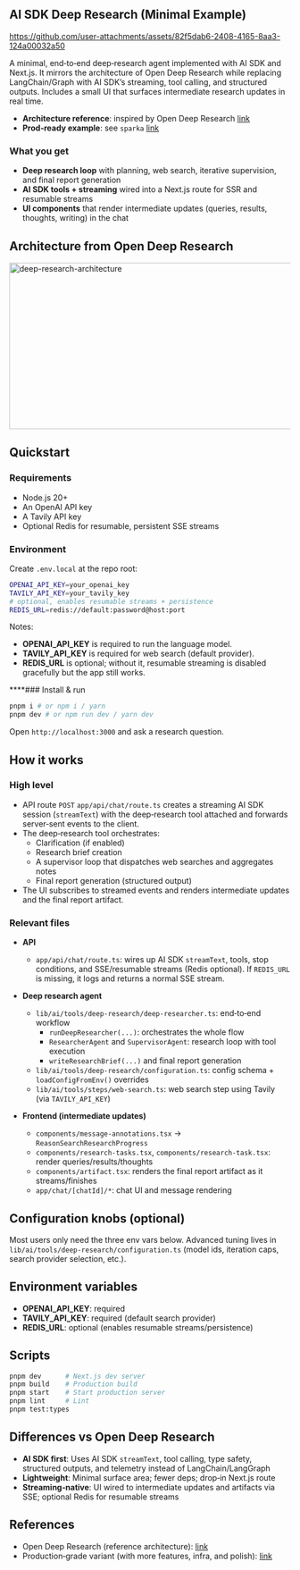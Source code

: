 ## AI SDK Deep Research (Minimal Example)

https://github.com/user-attachments/assets/82f5dab6-2408-4165-8aa3-124a00032a50

A minimal, end‑to‑end deep‑research agent implemented with AI SDK and Next.js. It mirrors the architecture of Open Deep Research while replacing LangChain/Graph with AI SDK’s streaming, tool calling, and structured outputs. Includes a small UI that surfaces intermediate research updates in real time.

- **Architecture reference**: inspired by Open Deep Research [link](https://github.com/langchain-ai/open_deep_research)
- **Prod‑ready example**: see `sparka` [link](https://github.com/FranciscoMoretti/sparka)

### What you get

- **Deep research loop** with planning, web search, iterative supervision, and final report generation
- **AI SDK tools + streaming** wired into a Next.js route for SSR and resumable streams
- **UI components** that render intermediate updates (queries, results, thoughts, writing) in the chat

## Architecture from Open Deep Research

<img width="1388" height="298" alt="deep-research-architecture" src="https://github.com/user-attachments/assets/ae2568b1-8efe-4cbb-af55-b3db4927e465" />


## Quickstart

### Requirements

- Node.js 20+
- An OpenAI API key
- A Tavily API key
- Optional Redis for resumable, persistent SSE streams

### Environment

Create `.env.local` at the repo root:

```bash
OPENAI_API_KEY=your_openai_key
TAVILY_API_KEY=your_tavily_key
# optional, enables resumable streams + persistence
REDIS_URL=redis://default:password@host:port
```

Notes:
- **OPENAI_API_KEY** is required to run the language model.
- **TAVILY_API_KEY** is required for web search (default provider).
- **REDIS_URL** is optional; without it, resumable streaming is disabled gracefully but the app still works.

****### Install & run

```bash
pnpm i # or npm i / yarn
pnpm dev # or npm run dev / yarn dev
```

Open `http://localhost:3000` and ask a research question.

## How it works

### High level

- API route `POST` `app/api/chat/route.ts` creates a streaming AI SDK session (`streamText`) with the deep‑research tool attached and forwards server‑sent events to the client.
- The deep‑research tool orchestrates:
  - Clarification (if enabled)
  - Research brief creation
  - A supervisor loop that dispatches web searches and aggregates notes
  - Final report generation (structured output)
- The UI subscribes to streamed events and renders intermediate updates and the final report artifact.

### Relevant files

- **API**
  - `app/api/chat/route.ts`: wires up AI SDK `streamText`, tools, stop conditions, and SSE/resumable streams (Redis optional). If `REDIS_URL` is missing, it logs and returns a normal SSE stream.

- **Deep research agent**
  - `lib/ai/tools/deep-research/deep-researcher.ts`: end‑to‑end workflow
    - `runDeepResearcher(...)`: orchestrates the whole flow
    - `ResearcherAgent` and `SupervisorAgent`: research loop with tool execution
    - `writeResearchBrief(...)` and final report generation
  - `lib/ai/tools/deep-research/configuration.ts`: config schema + `loadConfigFromEnv()` overrides
  - `lib/ai/tools/steps/web-search.ts`: web search step using Tavily (via `TAVILY_API_KEY`)

- **Frontend (intermediate updates)**
  - `components/message-annotations.tsx` → `ReasonSearchResearchProgress`
  - `components/research-tasks.tsx`, `components/research-task.tsx`: render queries/results/thoughts
  - `components/artifact.tsx`: renders the final report artifact as it streams/finishes
  - `app/chat/[chatId]/*`: chat UI and message rendering

## Configuration knobs (optional)

Most users only need the three env vars below. Advanced tuning lives in `lib/ai/tools/deep-research/configuration.ts` (model ids, iteration caps, search provider selection, etc.).

## Environment variables

- **OPENAI_API_KEY**: required
- **TAVILY_API_KEY**: required (default search provider)
- **REDIS_URL**: optional (enables resumable streams/persistence)

## Scripts

```bash
pnpm dev      # Next.js dev server
pnpm build    # Production build
pnpm start    # Start production server
pnpm lint     # Lint
pnpm test:types
```

## Differences vs Open Deep Research

- **AI SDK first**: Uses AI SDK `streamText`, tool calling, type safety, structured outputs, and telemetry instead of LangChain/LangGraph
- **Lightweight**: Minimal surface area; fewer deps; drop‑in Next.js route
- **Streaming‑native**: UI wired to intermediate updates and artifacts via SSE; optional Redis for resumable streams

## References

- Open Deep Research (reference architecture): [link](https://github.com/langchain-ai/open_deep_research)
- Production‑grade variant (with more features, infra, and polish): [link](https://github.com/FranciscoMoretti/sparka)
